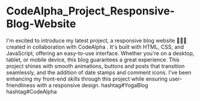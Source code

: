 # CodeAlpha_Project_Responsive-Blog-Website
I'm excited to introduce my latest project, a responsive blog website 🧘‍♀️🌐 created in collaboration with CodeAlpha . It's built with HTML, CSS, and JavaScript, offering an easy-to-use interface. Whether you're on a desktop, tablet, or mobile device, this blog guarantees a great experience. This project shines with smooth animations, buttons and posts that transition seamlessly, and the addition of date stamps and comment icons. I've been enhancing my front-end skills through this project while ensuring user-friendliness with a responsive design. hashtag#YogaBlog hashtag#CodeAlpha
